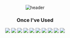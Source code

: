 <div align="center">

  ![header](https://capsule-render.vercel.app/api?type=transparent&text=dfgh119) <br>

  ### Once I've Used
  
  <img src="https://img.shields.io/badge/Python-3776AB?style= for-the-badge&logo=Python&logoColor=black"/>
  <img src="https://img.shields.io/badge/JavaScript-F7DF1E?style= for-the-badge&logo=JavaScript&logoColor=black"/>
  <img src="https://img.shields.io/badge/Node.js-339933?style= for-the-badge&logo=Node.js&logoColor=black"/>
  <img src="https://img.shields.io/badge/React-61DAFB?style= for-the-badge&logo=React&logoColor=black"/>
  <img src="https://img.shields.io/badge/C-A8B9CC?style= for-the-badge&logo=C&logoColor=black"/>
  <img src="https://img.shields.io/badge/C++-00599C?style= for-the-badge&logo=C++&logoColor=black"/>
  <img src="https://img.shields.io/badge/Oracle-F80000?style= for-the-badge&logo=Oracle&logoColor=black"/>
  <img src="https://img.shields.io/badge/html5-E34F26?style= for-the-badge&logo=html5&logoColor=black"/>
  <img src="https://img.shields.io/badge/CSS3-1572B6?style= for-the-badge&logo=CSS3&logoColor=black"/>
  <img src="https://img.shields.io/badge/Pug-A86454?style= for-the-badge&logo=Pug&logoColor=black"/>



</div>

<!--
이미지아이콘
<img src="https://img.shields.io/badge/   ?style= for-the-badge&logo=   &logoColor=black"/>

**dfgh119/dfgh119** is a ✨ _special_ ✨ repository because its `README.md` (this file) appears on your GitHub profile.

Here are some ideas to get you started:

- 🔭 I’m currently working on ...
- 🌱 I’m currently learning ...
- 👯 I’m looking to collaborate on ...
- 🤔 I’m looking for help with ...
- 💬 Ask me about ...
- 📫 How to reach me: ...
- 😄 Pronouns: ...
- ⚡ Fun fact: ...
-->
